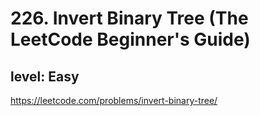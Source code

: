# 226. Invert Binary Tree (The LeetCode Beginner's Guide)
## level: Easy

https://leetcode.com/problems/invert-binary-tree/
